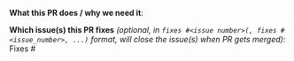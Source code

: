 <!-- please add a type to the title of this PR (see https://www.conventionalcommits.org/en/v1.0.0/#summary), and delete this line and similar ones -->
<!-- the type will be either fix:, feat:, docs:, test: see https://github.com/conventional-changelog/commitlint/tree/master/%40commitlint/config-conventional for a more exhaustive list -->

**What this PR does / why we need it**:

**Which issue(s) this PR fixes** *(optional, in `fixes #<issue number>(, fixes #<issue_number>, ...)` format, will close the issue(s) when PR gets merged)*:
Fixes #
